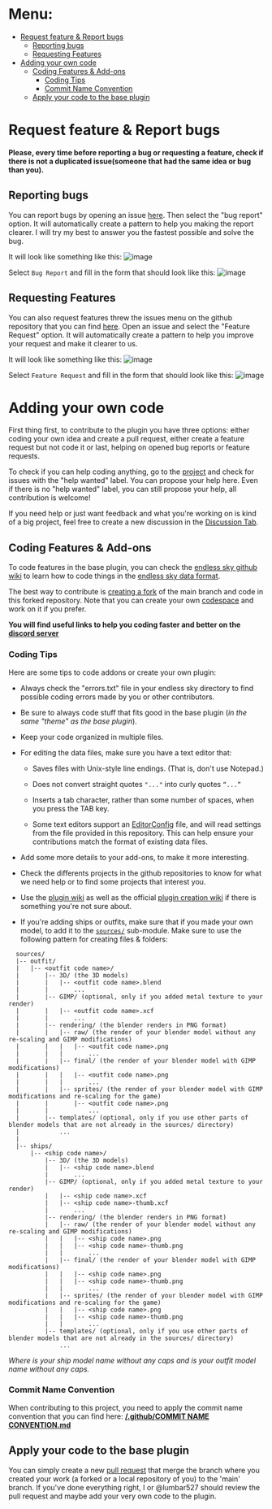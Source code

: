 # Menu:
* [Request feature & Report bugs](https://github.com/OcelotWalrus/Cromha-Expansion-plugin/wiki/Contributor-Guide#request-feature--report-bugs)
  * [Reporting bugs](https://github.com/OcelotWalrus/Cromha-Expansion-plugin/wiki/Contributor-Guide#reporting-bugs)
  * [Requesting Features](https://github.com/OcelotWalrus/Cromha-Expansion-plugin/wiki/Contributor-Guide#requesting-features)
* [Adding your own code](https://github.com/OcelotWalrus/Cromha-Expansion-plugin/wiki/Contributor-Guide#adding-your-own-code)
  * [Coding Features & Add-ons](https://github.com/OcelotWalrus/Cromha-Expansion-plugin/wiki/Contributor-Guide#coding-features--add-ons)
    * [Coding Tips](https://github.com/OcelotWalrus/Cromha-Expansion-plugin/wiki/Contributor-Guide#coding-tips)
    * [Commit Name Convention](https://github.com/OcelotWalrus/Cromha-Expansion-plugin/wiki/Contributor-Guide#commit-name-convention)
  * [Apply your code to the base plugin](https://github.com/OcelotWalrus/Cromha-Expansion-plugin/wiki/Contributor-Guide#apply-your-code-to-the-base-plugin)

# Request feature & Report bugs
**Please, every time before reporting a bug or requesting a feature, check if there is not a duplicated issue(someone that had the same idea or bug than you).**
## Reporting bugs
You can report bugs by opening an issue [here](https://github.com/OcelotWalrus/Cromha-Expansion-plugin/issues/new/choose). Then select the "bug report" option. It will automatically create a pattern to help you making the report clearer. I will try my best to answer you the fastest possible and solve the bug.

It will look like something like this:
![image](https://github.com/OcelotWalrus/Cromha-Expansion-plugin/assets/87318892/ecb3f907-d80b-435d-9a9a-dcccb3962ce6)

Select `Bug Report` and fill in the form that should look like this:
![image](https://github.com/OcelotWalrus/Cromha-Expansion-plugin/assets/87318892/41d5d13b-1268-478f-9f05-74aa3ad89977)

## Requesting Features
You can also request features threw the issues menu on the github repository that you can find [here](https://github.com/OcelotWalrus/Cromha-Expansion-plugin/issues/new/choose). Open an issue and select the "Feature Request" option. It will automatically create a pattern to help you improve your request and make it clearer to us.

It will look like something like this:
![image](https://github.com/OcelotWalrus/Cromha-Expansion-plugin/assets/87318892/ecb3f907-d80b-435d-9a9a-dcccb3962ce6)

Select `Feature Request` and fill in the form that should look like this:
![image](https://github.com/OcelotWalrus/Cromha-Expansion-plugin/assets/87318892/f2d7244c-f487-4378-879f-d0936f71d3c2)

# Adding your own code
First thing first, to contribute to the plugin you have three options: either coding your own idea and create a pull request, either create a feature request but not code it or last, helping on opened bug reports or feature requests.

To check if you can help coding anything, go to the [project](https://github.com/users/OcelotWalrus/projects/5/views/1) and check for issues with the "help wanted" label. You can propose your help here. Even if there is no "help wanted" label, you can still propose your help, all contribution is welcome!

If you need help or just want feedback and what you're working on is kind of a big project, feel free to create a new discussion in the [Discussion Tab](https://github.com/OcelotWalrus/Cromha-Expansion-plugin/discussions).

## Coding Features & Add-ons
To code features in the base plugin, you can check the [endless sky github wiki](https://github.com/endless-sky/endless-sky/wiki/CreatingPlugins) to learn how to code things in the [endless sky data format](https://github.com/endless-sky/endless-sky/wiki/DataFormat).

The best way to contribute is [creating a fork](https://docs.github.com/en/get-started/quickstart/fork-a-repo) of the main branch and code in this forked repository.
Note that you can create your own [codespace](https://github.com/codespaces/new?hide_repo_select=true&ref=main&repo=582686045&skip_quickstart=true) and work on it if you prefer.

**You will find useful links to help you coding faster and better on the [discord server](https://discord.com/invite/tafa8dVH5Q)**

### Coding Tips

Here are some tips to code addons or create your own plugin:
* Always check the "errors.txt" file in your endless sky directory to find possible coding errors made by you or other contributors.

* Be sure to always code stuff that fits good in the base plugin (*in the same "theme" as the base plugin*).

* Keep your code organized in multiple files.

* For editing the data files, make sure you have a text editor that:

  * Saves files with Unix-style line endings. (That is, don't use Notepad.)

  * Does not convert straight quotes `"..."` into curly quotes `“...”`

  * Inserts a tab character, rather than some number of spaces, when you press the TAB key.

  * Some text editors support an [EditorConfig](https://editorconfig.org/) file, and will read settings from the file provided in this repository. This can help ensure your contributions match the format of existing data files.

* Add some more details to your add-ons, to make it more interesting.

* Check the differents projects in the github repositories to know for what we need help or to find some projects that interest you.

* Use the [plugin wiki](https://github.com/OcelotWalrus/Cromha-Expansion-plugin/wiki) as well as the official [plugin creation wiki](https://github.com/endless-sky/endless-sky/wiki#creating-ships-missions-artwork-etc) if there is something you're not sure about.

* If you're adding ships or outfits, make sure that if you made your own model, to add it to the [`sources/`](https://github.com/OcelotWalrus/Cromha-Expansion-sources) sub-module. Make sure to use the following pattern for creating files & folders:
```
  sources/
  |-- outfit/
  |   |-- <outfit code name>/
  |       |-- 3D/ (the 3D models)
  |       |   |-- <outfit code name>.blend
  |       |       ...
  |       |-- GIMP/ (optional, only if you added metal texture to your render)
  |       |   |-- <outfit code name>.xcf
  |       |       ...
  |       |-- rendering/ (the blender renders in PNG format)
  |       |   |-- raw/ (the render of your blender model without any re-scaling and GIMP modifications)
  |       |   |   |-- <outfit code name>.png
  |       |   |       ...
  |       |   |-- final/ (the render of your blender model with GIMP modifications)
  |       |   |   |-- <outfit code name>.png
  |       |   |       ...
  |       |   |-- sprites/ (the render of your blender model with GIMP modifications and re-scaling for the game)
  |       |       |-- <outfit code name>.png
  |       |           ...
  |       |-- templates/ (optional, only if you use other parts of blender models that are not already in the sources/ directory)
  |           ...
  |
  |-- ships/
      |-- <ship code name>/
          |-- 3D/ (the 3D models)
          |   |-- <ship code name>.blend
          |       ...
          |-- GIMP/ (optional, only if you added metal texture to your render)
          |   |-- <ship code name>.xcf
          |   |-- <ship code name>-thumb.xcf
          |       ...
          |-- rendering/ (the blender renders in PNG format)
          |   |-- raw/ (the render of your blender model without any re-scaling and GIMP modifications)
          |   |   |-- <ship code name>.png
          |   |   |-- <ship code name>-thumb.png
          |   |       ...
          |   |-- final/ (the render of your blender model with GIMP modifications)
          |   |   |-- <ship code name>.png
          |   |   |-- <ship code name>-thumb.png
          |   |       ...
          |   |-- sprites/ (the render of your blender model with GIMP modifications and re-scaling for the game)
          |   |   |-- <ship code name>.png
          |   |   |-- <ship code name>-thumb.png
          |   |       ...
          |-- templates/ (optional, only if you use other parts of blender models that are not already in the sources/ directory)
              ...
```

_Where <ship code name> is your ship model name without any caps and <outfit code name> is your outfit model name without any caps._

### Commit Name Convention
When contributing to this project, you need to apply the commit name convention that you can find here:
**[/.github/COMMIT NAME CONVENTION.md](https://github.com/Cromha-Plugins/Cromha-Expansion-plugin/blob/main/.github/COMMIT%20NAME%20CONVENTION.md)**

## Apply your code to the base plugin
You can simply create a new [pull request](https://github.com/OcelotWalrus/Cromha-Expansion-plugin/compare) that merge the branch where you created your work (a forked or a local repository of you) to the 'main' branch. If you've done everything right, I or @lumbar527 should review the pull request and maybe add your very own code to the plugin.
